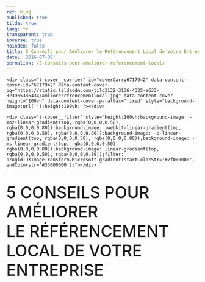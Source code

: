 ```yaml
---
ref: blog
published: true
tilda: true
lang: fr
transparent: true
inverse: true
noindex: false
title: 5 Conseils pour Améliorer le Référencement Local de Votre Entreprise
date: '2016-07-08'
permalink: /5-conseils-pour-ameliorer-referencement-local/
---
```

<style>
#content-core {
max-width: none;
}
#content {
padding: 0px 0px;
}
.single .entry-header {
	display: none;
}
#intro {
	display: none;
}
#nav-below {
	display: none;
}	

div#respond.comment-respond {
	display: none;
}	

.addtoany_share_save_container {
        display: none;
}

.entry-content img, .entry-content iframe {
    display: inline-table;
}
</style>


<!--allrecords-->
<div id="allrecords" class="t-records" data-hook="blocks-collection-content-node" data-tilda-project-id="56887" data-tilda-page-id="224049"  >

<div id="rec6717942" class="r" style=" " data-animationappear="off" data-record-type="274"   >
<!-- t255 -->
<!-- cover -->
	

<!--allrecords-->
<div id="allrecords" class="t-records" data-hook="blocks-collection-content-node" data-tilda-project-id="56887" data-tilda-page-id="224049">

<div id="rec6717942" class="r" style=" " data-animationappear="off" data-record-type="274">
<!-- t255 -->
<!-- cover -->
	




<div class="t-cover" id="recorddiv6717942" bgimgfield="img" style="height:100vh; background-image:url('https://static.tildacdn.com/tild3132-3136-4335-a633-323965386434/-/resize/20x/amliorerrfrencementlocal.jpg');">

	<div class="t-cover__carrier" id="coverCarry6717942" data-content-cover-id="6717942" data-content-cover-bg="https://static.tildacdn.com/tild3132-3136-4335-a633-323965386434/amliorerrfrencementlocal.jpg" data-content-cover-height="100vh" data-content-cover-parallax="fixed" style="background-image:url('');height:100vh; "></div>
      
    <div class="t-cover__filter" style="height:100vh;background-image: -moz-linear-gradient(top, rgba(0,0,0,0.50), rgba(0,0,0,0.80));background-image: -webkit-linear-gradient(top, rgba(0,0,0,0.50), rgba(0,0,0,0.80));background-image: -o-linear-gradient(top, rgba(0,0,0,0.50), rgba(0,0,0,0.80));background-image: -ms-linear-gradient(top, rgba(0,0,0,0.50), rgba(0,0,0,0.80));background-image: linear-gradient(top, rgba(0,0,0,0.50), rgba(0,0,0,0.80));filter: progid:DXImageTransform.Microsoft.gradient(startColorStr='#7f000000', endColorstr='#33000000');"></div>
  <div class="t255">
  <div class="t-container">
    <div class="t-width t-width_12 t255__mainblock">
        <div class="t-cover__wrapper t-valign_middle" style="height:100vh;"> 
          <div class="t255__wrapper" data-hook-content="covercontent">
                        <h1 class="t255__title t-title t-title_sm t-uppercase " style="text-transform:uppercase;" field="title"><div style="font-size:42px;" data-customstyle="yes"><span style="font-weight: 500;">5 conseils pour améliorer <br>le référencement local de votre entreprise</span><br></div></h1>            <span class="space"></span>
          </div>
        </div>
        <div class="t255__userblock">
          <div class="t255__userblock-img t-bgimg " imgfield="img2" data-original="https://static.tildacdn.com/tild6239-6664-4338-b632-353762386162/TTBAGroupTeamKosta.jpg" style="background-image: url('https://static.tildacdn.com/tild6239-6664-4338-b632-353762386162/-/resize/20x/TTBAGroupTeamKosta.jpg');"></div>          <div class="t255__userblock-descr t-descr t-descr_xxs " field="title2">par <b>Konstantin Kostychuk<br></b>Fondateur / CEO<strong></strong></div>          <div class="t255__userblock-date t-descr t-descr_xxs " field="descr2">8 juillet, 2016</div>        </div>
    </div>
  </div>
  </div>
  

</div>
    
</div>


<div id="rec6717943" class="r" style="padding-top:60px;padding-bottom:60px;background-color:#ededed; " data-record-type="127" data-bg-color="#ededed">
<!-- T119 -->
<div class="t119">
	<div class="t-container ">
	  	<div class="t-col t-col_8 t-prefix_2">
			<div class="t119__preface t-descr t-opacity_70" style="opacity:0.70;" field="text">Le saviez vous? Vos meilleurs clients sont vos voisins. Ceci est dû au fait qu'il est plus facile d'engager une relation de confiance avec votre voisinage qu'il est de le faire avec une boutique à l'autre bout de la ville. <br>De nos jours, la plupart des moteurs de recherche web incluent une géolocalisation. <br><br><span style="font-weight: 500;">En tant qu'entreprise vous devez considerer 5  étapes pour  améliorer votre  référencement  local.</span><br></div>
		</div>
	</div>
</div>
</div>


<div id="rec6717944" class="r" style=" " data-animationappear="off" data-record-type="232">
<!-- cover -->
	




<div class="t-cover" id="recorddiv6717944" bgimgfield="img" style="height:100vh; background-image:url('https://static.tildacdn.com/tild3530-6662-4130-b230-373639316461/-/resize/20x/googlemonentreprise.jpg');">

	<div class="t-cover__carrier" id="coverCarry6717944" data-content-cover-id="6717944" data-content-cover-bg="https://static.tildacdn.com/tild3530-6662-4130-b230-373639316461/googlemonentreprise.jpg" data-content-cover-height="100vh" data-content-cover-parallax="fixed" style="background-image:url('');height:100vh; "></div>
      
    <div class="t-cover__filter" style="height:100vh;background-image: -moz-linear-gradient(top, rgba(0,0,0,0.50), rgba(0,0,0,0.50));background-image: -webkit-linear-gradient(top, rgba(0,0,0,0.50), rgba(0,0,0,0.50));background-image: -o-linear-gradient(top, rgba(0,0,0,0.50), rgba(0,0,0,0.50));background-image: -ms-linear-gradient(top, rgba(0,0,0,0.50), rgba(0,0,0,0.50));background-image: linear-gradient(top, rgba(0,0,0,0.50), rgba(0,0,0,0.50));filter: progid:DXImageTransform.Microsoft.gradient(startColorStr='#7f000000', endColorstr='#7f000000');"></div>

<div class="t203">
	<div class="t-container">
		<div class="t-col t-col_8 t-prefix_2">
            <div class="t-cover__wrapper t-valign_middle" style="height:100vh;">
                <div data-hook-content="covercontent">
                    <div class="t203__wrapper">
                      <div class="t203__textwrapper">
                                            <div class="t203__text t-text t-text_md" field="text"><span style="font-weight: 400;"><h2 style="font-size: 24px; font-style: normal; font-weight: normal; font-variant-ligatures: normal; font-variant-caps: normal; text-transform: none;" data-redactor-style="font-size: 24px;">1. La création d'un compte Google Mon Entreprise</h2></span><span style="font-weight: 400;"><span style="font-size: 24px;" data-redactor-style="font-size: 24px;">.</span></span><br><br>Si vous  êtes un commerçant local, vous devez posséder cet outil indispensable qu'offre le géant Google. <br><a href="https://www.google.ca/intl/fr/business/" target="_blank"><br>Google Mon Entreprise</a> vous permet de vous faire connaître auprès des gens de votre quartier. Pour être plus précis, un compte Mon Entreprise vous permet de ressortir parmi les 3 résultats dans la petite carte quand un client fait une recherche sur Google. Cet outil vous permet d'augmenter de façon considérable votre référencement local sur le moteur de recherche le plus répandu.<br><br>L'inscription est simple et vous pouvez facilement mettre à jour vos données pour tenir votre clientèle informée des derniers changements  apportés  à votre entreprise. <br></div>                      </div>
                    </div>
                </div>
            </div>
        </div>
    </div>
</div>
  

</div>
    
</div>


<div id="rec6720621" class="r" style="padding-top:60px;padding-bottom:30px; " data-record-type="106">
<!-- T004 -->
<div class="t004">
	<div class="t-container ">
	  	<div class="t-col t-col_8 t-prefix_2">
			<div field="text" class="t-text t-text_md  "><span style="font-weight: 400;"><h2 style="font-size: 24px; font-style: normal; font-weight: normal; font-variant-ligatures: normal; font-variant-caps: normal; text-transform: none;" data-redactor-style="font-size: 24px;">2. L'inscription aux annuaires locaux</h2></span><span style="font-weight: 400;"><span style="font-size: 24px;" data-redactor-style="font-size: 24px;">.<br></span></span><br>Si ce n'est pas déjà fait, inscrivez-vous a plusieurs annuaires spécialisés tel que Pages Jaune, Bing ou Local Pages pour améliorer votre référencement local et votre <a href="https://ttbagroup.com/seo-et-developpement-web/" target="_blank">référencement Google</a>. <br></div>
		</div>
	</div>
</div>
</div>


<div id="rec6776152" class="r" style="padding-top:15px;padding-bottom:15px; " data-record-type="3">
<!-- T107 -->
<div class="t107">
  <div class="t-align_center" itemscope="" itemtype="http://schema.org/ImageObject"><meta itemprop="image" content="https://static.tildacdn.com/tild6435-3130-4664-b462-383565633438/votreprsenceannuaireslocauxlocalpinz.png">    <img src="https://static.tildacdn.com/tild6435-3130-4664-b462-383565633438/-/empty/votreprsenceannuaireslocauxlocalpinz.png" data-original="https://static.tildacdn.com/tild6435-3130-4664-b462-383565633438/votreprsenceannuaireslocauxlocalpinz.png" class="t107__widthauto t-img" imgfield="img">               
  </div>  
</div>
</div>


<div id="rec6776193" class="r" style="padding-top:15px;padding-bottom:60px; " data-record-type="106">
<!-- T004 -->
<div class="t004">
	<div class="t-container ">
	  	<div class="t-col t-col_8 t-prefix_2">
			<div field="text" class="t-text t-text_md  ">Ces annuaires vont promouvoir votre entreprise lorsque des recherches sur le web concernant vos activités commerciales seront  effectués dans votre région. Les informations que vous inscrivez dans les annuaires doit être identique aux informations que vous avez inscrit sur Google Mon Entreprise. Une petite erreur comme un  "-" ou un "." pourrait affecter votre positionnement!<br><br><span style="font-weight: 600;"><em><span style="font-weight: 300;">Attention cependant de ne pas s'inscrire sur des annuaires de mauvaise qualités ou bannis par Google car cela pourrait   négativement affecter votre positionnement sur le moteur de recherche.</span></em></span><span style="font-weight: 600;"></span><br></div>
		</div>
	</div>
</div>
</div>


<div id="rec6720719" class="r" style=" " data-animationappear="off" data-record-type="232">
<!-- cover -->
	




<div class="t-cover" id="recorddiv6720719" bgimgfield="img" style="height:90vh; background-image:url('https://static.tildacdn.com/tild3264-3735-4138-a239-626663343664/-/resize/20x/GoogleSearchIpad.jpg');">

	<div class="t-cover__carrier" id="coverCarry6720719" data-content-cover-id="6720719" data-content-cover-bg="https://static.tildacdn.com/tild3264-3735-4138-a239-626663343664/GoogleSearchIpad.jpg" data-content-cover-height="90vh" data-content-cover-parallax="fixed" style="background-image:url('');height:90vh; "></div>
      
    <div class="t-cover__filter" style="height:90vh;background-image: -moz-linear-gradient(top, rgba(0,0,0,0.70), rgba(0,0,0,0.70));background-image: -webkit-linear-gradient(top, rgba(0,0,0,0.70), rgba(0,0,0,0.70));background-image: -o-linear-gradient(top, rgba(0,0,0,0.70), rgba(0,0,0,0.70));background-image: -ms-linear-gradient(top, rgba(0,0,0,0.70), rgba(0,0,0,0.70));background-image: linear-gradient(top, rgba(0,0,0,0.70), rgba(0,0,0,0.70));filter: progid:DXImageTransform.Microsoft.gradient(startColorStr='#4c000000', endColorstr='#4c000000');"></div>

<div class="t203">
	<div class="t-container">
		<div class="t-col t-col_8 t-prefix_2">
            <div class="t-cover__wrapper t-valign_middle" style="height:90vh;">
                <div data-hook-content="covercontent">
                    <div class="t203__wrapper">
                      <div class="t203__textwrapper">
                      <h2 class="t203__title t-title t-title_xs" field="title"><span style="font-weight: 400;"><span style="font-size: 24px;" data-redactor-style="font-size: 24px;">3. Organiser une campagne Adwords locale.</span></span></h2>                      <div class="t203__text t-text t-text_md" field="text"><a href="https://adwords.google.com" target="_blank">Google Adwords</a> vous offre l'opportunité de créer une campagnes publicitaire pour promouvoir votre business grace a l'utilisation de mot-clés spécifiques sur le moteur de recherche Google. Ces campagnes vous permettent  de  cibler vos clients locaux en vous concentrant sur un cercle géographique particulier.<br></div>                      </div>
                    </div>
                </div>
            </div>
        </div>
    </div>
</div>
  

</div>
    
</div>


<div id="rec6720720" class="r" style="padding-top:60px;padding-bottom:15px; " data-record-type="106">
<!-- T004 -->
<div class="t004">
	<div class="t-container ">
	  	<div class="t-col t-col_8 t-prefix_2">
			<div field="text" class="t-text t-text_md  "><span style="font-weight: 400;"><h2 style="font-size: 24px; font-style: normal; font-weight: normal; font-variant-ligatures: normal; font-variant-caps: normal; text-transform: none;" data-redactor-style="font-size: 24px;">4. Bien choisir ses mots-clés</h2></span><span style="font-weight: 400;"><span style="font-size: 24px;" data-redactor-style="font-size: 24px;">.</span></span><br><br>Autant pour le contenu de votre site internet que pour vos campagnes Adwords, le choix de vos mots-clés doit inclure une géolocalisation. <br><br><strong>Par exemple</strong>, si vous possédez une entreprise en rembourrage sur la rive-sud de Montréal, vos mots-clés doivent être : ‟rembourrage rive-sud" ou ‟rembourrage Montréal" afin d'améliorer la  précision de votre référencement local.<br></div>
		</div>
	</div>
</div>
</div>


<div id="rec6776390" class="r" style="padding-top:15px;padding-bottom:60px; " data-record-type="3">
<!-- T107 -->
<div class="t107">
  <div class="t-align_center" itemscope="" itemtype="http://schema.org/ImageObject"><meta itemprop="image" content="https://static.tildacdn.com/tild3238-3162-4532-b064-663733643265/ScreenShot20160707at14500PM.png">    <img src="https://static.tildacdn.com/tild3238-3162-4532-b064-663733643265/-/empty/ScreenShot20160707at14500PM.png" data-original="https://static.tildacdn.com/tild3238-3162-4532-b064-663733643265/ScreenShot20160707at14500PM.png" class="t107__width t-width t-width_8 t-img" imgfield="img">               
  </div>  
</div>
</div>


<div id="rec6720760" class="r" style=" " data-animationappear="off" data-record-type="232">
<!-- cover -->
	




<div class="t-cover" id="recorddiv6720760" bgimgfield="img" style="height:90vh; background-image:url('https://static.tildacdn.com/tild3462-6366-4232-a232-346563393136/-/resize/20x/seofeatures.jpg');">

	<div class="t-cover__carrier" id="coverCarry6720760" data-content-cover-id="6720760" data-content-cover-bg="https://static.tildacdn.com/tild3462-6366-4232-a232-346563393136/seofeatures.jpg" data-content-cover-height="90vh" data-content-cover-parallax="fixed" style="background-image:url('');height:90vh; "></div>
      
    <div class="t-cover__filter" style="height:90vh;background-image: -moz-linear-gradient(top, rgba(0,0,0,0.30), rgba(0,0,0,0.30));background-image: -webkit-linear-gradient(top, rgba(0,0,0,0.30), rgba(0,0,0,0.30));background-image: -o-linear-gradient(top, rgba(0,0,0,0.30), rgba(0,0,0,0.30));background-image: -ms-linear-gradient(top, rgba(0,0,0,0.30), rgba(0,0,0,0.30));background-image: linear-gradient(top, rgba(0,0,0,0.30), rgba(0,0,0,0.30));filter: progid:DXImageTransform.Microsoft.gradient(startColorStr='#b2000000', endColorstr='#b2000000');"></div>

<div class="t203">
	<div class="t-container">
		<div class="t-col t-col_8 t-prefix_2">
            <div class="t-cover__wrapper t-valign_middle" style="height:90vh;">
                <div data-hook-content="covercontent">
                    <div class="t203__wrapper">
                      <div class="t203__textwrapper">
                                            <div class="t203__text t-text t-text_md" field="text"><span style="font-weight: 400;"><h2 style="font-size: 24px; font-style: normal; font-weight: normal; font-variant-ligatures: normal; font-variant-caps: normal; text-transform: none;" data-redactor-style="font-size: 24px;">5. Adapter votre site internet</h2></span><span style="font-weight: 400;"><span style="font-size: 24px;" data-redactor-style="font-size: 24px;">.</span></span><br><br>Pour un bon référencement local, affichez clairement vos coordonnées sur votre site web ainsi que les régions que vous desservez. <br><br>Si vous  êtes une   PME et possédez plus d'une succursale, il est recommandé de créer une page distincte pour chacune d'entre elles ou deux sites web distinctifs  pour améliorer le référencement local de chaque succursale.<br></div>                      </div>
                    </div>
                </div>
            </div>
        </div>
    </div>
</div>
  

</div>
    
</div>


<div id="rec6722271" class="r" style="padding-top:60px;padding-bottom:60px;background-color:#ededed; " data-record-type="127" data-bg-color="#ededed">
<!-- T119 -->
<div class="t119">
	<div class="t-container ">
	  	<div class="t-col t-col_8 t-prefix_2">
			<div class="t119__preface t-descr t-opacity_70" style="opacity:0.70;" field="text"><br>Nous espérons que nos conseils vous aideront à améliorer le  référencement local de votre entreprise sur Google.    <br><br><span style="font-weight: 500;">Si vous avez essayé d'autres outils et méthodes pour améliorer le référencement local de votre entreprise, nous  sommes ouverts à tout commentaires et suggestions. <a href="#popup:commentaire">Cliquez ici</a> pour commenter. </span><br></div>
		</div>
	</div>
</div>
</div>


<div id="rec6776547" class="r" style=" " data-animationappear="off" data-record-type="330">

<style>
#rec6776547 input::-webkit-input-placeholder {color:#000000; opacity: 0.5;}
#rec6776547 input::-moz-placeholder          {color:#000000; opacity: 0.5;}
#rec6776547 input:-moz-placeholder           {color:#000000; opacity: 0.5;}
#rec6776547 input:-ms-input-placeholder      {color:#000000; opacity: 0.5;}          
#rec6776547 textarea::-webkit-input-placeholder {color:#000000; opacity: 0.5;}
#rec6776547 textarea::-moz-placeholder          {color:#000000; opacity: 0.5;}
#rec6776547 textarea:-moz-placeholder           {color:#000000; opacity: 0.5;}
#rec6776547 textarea:-ms-input-placeholder      {color:#000000; opacity: 0.5;}                    
</style>
<div class="t330">
  <div class="t-popup" data-tooltip-hook="#popup:commentaire">
    <div class="t-popup__close">
      <svg width="23px" height="23px" viewBox="0 0 23 23" version="1.1" xmlns="http://www.w3.org/2000/svg" xmlns:xlink="http://www.w3.org/1999/xlink">
        <g stroke="none" stroke-width="1" fill="#fff" fill-rule="evenodd">
          <rect transform="translate(11.313708, 11.313708) rotate(-45.000000) translate(-11.313708, -11.313708) " x="10.3137085" y="-3.6862915" width="2" height="30"></rect>
          <rect transform="translate(11.313708, 11.313708) rotate(-315.000000) translate(-11.313708, -11.313708) " x="10.3137085" y="-3.6862915" width="2" height="30"></rect>
        </g>
      </svg>
    </div>
    <div class="t-popup__container t-width t-width_6">
        <img class="t330__img t-img" src="https://static.tildacdn.com/tild3061-6662-4737-b434-633634353061/-/empty/ContentisKing.jpg" data-original="https://static.tildacdn.com/tild3061-6662-4737-b434-633634353061/ContentisKing.jpg" imgfield="img">        <div class="t330__wrapper t-align_center" style=";">
          <div class="t330__title t-title t-title_xxs"><div style="font-size:20px;" data-customstyle="yes"><span style="font-weight: 400;">Ajoutez vos commentaires ci-dessous. <br><br></span></div></div>                    <form id="form6776547" name="form6776547" role="form" action="https://forms.tildacdn.com/procces/" method="POST" data-formactiontype="2" data-inputbox=".t330__blockinput" class="js-form-proccess">                                                                  <input type="hidden" name="formservices[]" value="67787a8c45c4f24353fc05cdd55eaa8d" class="js-formaction-services">
                                                      
                                                                                  <div>
                          <div class="js-errorbox-all t330__blockinput-errorbox" style="display:none;">
                              <div class="t330__blockinput-errors-text t-text t-text_xs">
                                  <p class="t330__blockinput-errors-item js-rule-error js-rule-error-all"></p>
                        		<p class="t330__blockinput-errors-item js-rule-error js-rule-error-req">Required field</p>
                        		<p class="t330__blockinput-errors-item js-rule-error js-rule-error-email">Please correct e-mail address</p>
                        		<p class="t330__blockinput-errors-item js-rule-error js-rule-error-name">Name Wrong. Correct please</p>
                        		<p class="t330__blockinput-errors-item js-rule-error js-rule-error-phone">Please correct phone number</p>
                        		<p class="t330__blockinput-errors-item js-rule-error js-rule-error-string">Please enter letter, number or punctuation symbols.</p>
                              </div>
                          </div>
                          <div class="js-successbox t330__blockinput-success t-text t-text_xs" style="display:none;">
                                                            Merci pour votre commentaire!
                                                      </div>                
                        </div>
                        <div class="t330__input-wrapper">
                                                                              <div class="t330__blockinput">
                              <input type="text" name="email" class="t330__input t-input js-tilda-rule " value="" placeholder="Adresse Courriel" onfocus="this.placeholder = ''" onblur="this.placeholder = 'Adresse Courriel'" data-tilda-req="1" data-tilda-rule="email" style="color:#000000; border:1px solid #c9c9c9; background-color:#ffffff; border-radius: 5px; -moz-border-radius: 5px; -webkit-border-radius: 5px;">
                          </div>
                                                                                                        <div class="t330__blockinput">
                              <input type="text" name="Name" class="t330__input t-input js-tilda-rule " value="" placeholder="Prénom " onfocus="this.placeholder = ''" onblur="this.placeholder = 'Prénom '" data-tilda-req="1" data-tilda-rule="none" style="color:#000000; border:1px solid #c9c9c9; background-color:#ffffff; border-radius: 5px; -moz-border-radius: 5px; -webkit-border-radius: 5px;">
                          </div>                
                                                                                
                          
                                                      
                                                                              <div class="t330__blockinput">
                              <textarea name="Commentaire" class="t330__input t-input js-tilda-rule " placeholder="Commentaire" onfocus="this.placeholder = ''" onblur="this.placeholder = 'Commentaire'" style="color:#000000; border:1px solid #c9c9c9; background-color:#ffffff; border-radius: 5px; -moz-border-radius: 5px; -webkit-border-radius: 5px;height:34px" rows="1"></textarea>
                          </div>
                                                    <div class="t330__blockbutton">
                              <button type="submit" class="t330__submit t-submit" style="color:#ffffff;background-color:#000000;border-radius:5px; -moz-border-radius:5px; -webkit-border-radius:5px;">SOUMETTRE</button>                          </div>
                         </div> 
          </form>          <div class="t330__text t-text t-text_xs">Merci d'avoir partagé votre opinion.</div>                
        </div>
      </div>
    </div>
</div>
<script type="text/javascript">
$(document).ready(function(){
  setTimeout(function(){
    t330_initPopup('6776547');
  }, 500);
});
</script>  

                          
</div>


<div id="rec6774576" class="r" style="padding-top:60px; " data-record-type="43">
<!-- T030 -->
<div class="t030">
  <div class="t-container t-align_center">
    <div class="t-col t-col_10 t-prefix_1">      
      <div class="t030__title t-title t-title_xxs" field="title" style="">Partagez cette article avec vos amis et collegues!</div>          </div>
  </div>
</div>
</div>


<div id="rec6717954" class="r" style="padding-top:15px;padding-bottom:60px; " data-record-type="132">
<div class="t-container_100">
	<div style="position: relative; right: 50%; float: right;">
		<div style="position: relative; z-index: 1; right: -50%;">
			<div style="display: table;">
			<div style="display:table-row; width:auto; clear:both;">
			
						<div id="fb-root"></div>
			
			<script>(function(d, s, id) {
			  var js, fjs = d.getElementsByTagName(s)[0];
			  if (d.getElementById(id)) return;
			  js = d.createElement(s); js.id = id;
			  js.src = "//connect.facebook.net/en_En/sdk.js#xfbml=1&appId=257953674358265&version=v2.0";
			  fjs.parentNode.insertBefore(js, fjs);
			}(document, 'script', 'facebook-jssdk'));</script>
						
						
			              
						<div style="border:0px solid;height:25px; float:left; display:table-column; padding-left:10px; padding-top:4px;">
			<div class="fb-share-button" data-type="button_count"></div>
			</div>
									
			
			              
            
						<div style="float:left; width:80px; display:table-column; height:25px; border:0px solid; padding-left:10px; padding-top:4px;">
			<a href="https://twitter.com/share" class="twitter-share-button" data-text="5 conseils pour améliorer le référencement local de votre entreprise">Tweet</a>
			<script>!function(d,s,id){var js,fjs=d.getElementsByTagName(s)[0],p=/^http:/.test(d.location)?'http':'https';if(!d.getElementById(id)){js=d.createElement(s);js.id=id;js.src=p+'://platform.twitter.com/widgets.js';fjs.parentNode.insertBefore(js,fjs);}}(document, 'script', 'twitter-wjs');</script>
			</div>
			              
			</div>
			</div>
		</div>
	</div>
</div>  
</div>


<div id="rec6717951" class="r" style="padding-top:30px;padding-bottom:45px; " data-record-type="43">
<!-- T030 -->
<div class="t030">
  <div class="t-container t-align_center">
    <div class="t-col t-col_10 t-prefix_1">      
      <div class="t030__title t-title t-title_xxs" field="title" style="">Plus de lectures interessantes<br></div>      <div class="t030__descr t-descr t-descr_md" field="descr" style="">Découvrez d'autres articles de notre blogue qui vous aideront à perfectionner vos efforts en marketing.</div>    </div>
  </div>
</div>
</div>


<div id="rec6717952" class="r" style="padding-top:30px;padding-bottom:75px; " data-animationappear="off" data-record-type="334">

<div class="t334">
  <div class="t-container">
    <div class="t334__col t-col t-col_6 t-align_center ">
      <a href="https://ttbagroup.com/comment-optimiser-le-site-web-pour-un-meilleur-positionnement-sur-google/" target="_blank">        <div class="t334__table" style="">
          <div class="t334__cell t-align_center t-valign_middle">
            <div class="t334__bg t334__animation_fast t334__bg_animated t-bgimg" bgimgfield="img" data-original="https://static.tildacdn.com/tild6536-3632-4734-a262-633633663134/meilleurpositionnementsurgoogle.jpg" style="background-image:url('https://static.tildacdn.com/tild6536-3632-4734-a262-633633663134/-/resize/20x/meilleurpositionnementsurgoogle.jpg');"></div>
            <div class="t334__overlay t334__animation_fast" style="background-image: -moz-linear-gradient(top, rgba(0,0,0,0.60), rgba(0,0,0,0.60)); background-image: -webkit-linear-gradient(top, rgba(0,0,0,0.60), rgba(0,0,0,0.60)); background-image: -o-linear-gradient(top, rgba(0,0,0,0.60), rgba(0,0,0,0.60)); background-image: -ms-linear-gradient(top, rgba(0,0,0,0.60), rgba(0,0,0,0.60));"></div>
            <div class="t334__textwrapper t334__animation_fast ">
              <div class="t334__textwrapper__content">
                                <div class="t334__title t-title t-title_xxs" field="title"><div style="font-size:30px;" data-customstyle="yes"><span style="font-weight: 400;">Comment optimiser le site web pour un meilleur positionnement sur Google</span><br></div></div>                                                                  <div class="t334__button-container">
                    <div class="t334__button-wrapper">
                      <div class="t334__submit t-btn " style="color:#000000;background-color:#ffffff;border-radius:30px; -moz-border-radius:30px; -webkit-border-radius:30px;">LIRE LA SUITE</div>
                    </div>
                  </div>
                                              </div>
              </div>
                          
          </div>
        </div>
      </a>    </div>
        <div class="t334__col t-col t-col_6 t-align_center ">
      <a href="https://ttbagroup.com/5-conseils-simples-pour-attirer-de-nouveaux-clients/" target="_blank">        <div class="t334__table" style="">
          <div class="t334__cell t-align_center t-valign_middle">
            <div class="t334__bg t334__animation_fast t334__bg_animated t-bgimg" bgimgfield="img2" data-original="https://static.tildacdn.com/tild3236-3931-4539-a437-616537636233/findtherightSEOkeywordsthatfit.jpg" style="background-image:url('https://static.tildacdn.com/tild3236-3931-4539-a437-616537636233/-/resize/20x/findtherightSEOkeywordsthatfit.jpg');"></div>
            <div class="t334__overlay t334__animation_fast" style="background-image: -moz-linear-gradient(top, rgba(0,0,0,0.60), rgba(0,0,0,0.60)); background-image: -webkit-linear-gradient(top, rgba(0,0,0,0.60), rgba(0,0,0,0.60)); background-image: -o-linear-gradient(top, rgba(0,0,0,0.60), rgba(0,0,0,0.60)); background-image: -ms-linear-gradient(top, rgba(0,0,0,0.60), rgba(0,0,0,0.60));"></div>
            <div class="t334__textwrapper t334__animation_fast ">
              <div class="t334__textwrapper__content">
                                <div class="t334__title t-title t-title_xxs" field="title2"><div style="font-size:30px;" data-customstyle="yes"><span style="font-weight: 400;">5 Conseils simples pour attirer de nouveaux clients</span><br></div></div>                                                                  <div class="t334__button-container">
                    <div class="t334__button-wrapper">
                      <div class="t334__submit t-btn " style="color:#000000;background-color:#ffffff;border-radius:30px; -moz-border-radius:30px; -webkit-border-radius:30px;">LIRE LA SUITE</div>
                    </div>
                  </div>
                                              </div>
              </div>
                          
          </div>
        </div>
      </a>    </div>
              </div>
</div>
      
<script type="text/javascript">
    $(document).ready(function() {
        t334.initeffect('6717952');
    });   
</script>
      
      
</div>


<div id="rec6775408" class="r" style="padding-top:75px;padding-bottom:75px;background-color:#f3f3f3; " data-record-type="209" data-bg-color="#f3f3f3">
<!-- T185 -->
<div class="t185">
  	<div class="t-container t-container_flex">
			<div class="t-col t-col_flex t-col_6 t-prefix_2">
				<div class="t-text t-text_lg" field="text">Voulez-vous contribuer à notre blogue en marketing?</div>
			</div>
			<div class="t185__butwrapper t-col t-col_2 ">
                <a href="#popup:contribuer" target="" class="t-btn" style="color:#ffffff;background-color:#0051ff;"><table style="width:100%; height:100%;"><tbody><tr><td>CONTRIBUER</td></tr></tbody></table></a>			</div>   
	</div>  
</div>

</div>


<div id="rec6774967" class="r" style=" " data-animationappear="off" data-record-type="330">

<style>
#rec6774967 input::-webkit-input-placeholder {color:#000000; opacity: 0.5;}
#rec6774967 input::-moz-placeholder          {color:#000000; opacity: 0.5;}
#rec6774967 input:-moz-placeholder           {color:#000000; opacity: 0.5;}
#rec6774967 input:-ms-input-placeholder      {color:#000000; opacity: 0.5;}          
#rec6774967 textarea::-webkit-input-placeholder {color:#000000; opacity: 0.5;}
#rec6774967 textarea::-moz-placeholder          {color:#000000; opacity: 0.5;}
#rec6774967 textarea:-moz-placeholder           {color:#000000; opacity: 0.5;}
#rec6774967 textarea:-ms-input-placeholder      {color:#000000; opacity: 0.5;}                    
</style>
<div class="t330">
  <div class="t-popup" data-tooltip-hook="#popup:contribuer">
    <div class="t-popup__close">
      <svg width="23px" height="23px" viewBox="0 0 23 23" version="1.1" xmlns="http://www.w3.org/2000/svg" xmlns:xlink="http://www.w3.org/1999/xlink">
        <g stroke="none" stroke-width="1" fill="#fff" fill-rule="evenodd">
          <rect transform="translate(11.313708, 11.313708) rotate(-45.000000) translate(-11.313708, -11.313708) " x="10.3137085" y="-3.6862915" width="2" height="30"></rect>
          <rect transform="translate(11.313708, 11.313708) rotate(-315.000000) translate(-11.313708, -11.313708) " x="10.3137085" y="-3.6862915" width="2" height="30"></rect>
        </g>
      </svg>
    </div>
    <div class="t-popup__container t-width t-width_6">
        <img class="t330__img t-img" src="https://static.tildacdn.com/tild3630-3765-4137-a162-373564323135/-/empty/easiservicecommunication.jpg" data-original="https://static.tildacdn.com/tild3630-3765-4137-a162-373564323135/easiservicecommunication.jpg" imgfield="img">        <div class="t330__wrapper t-align_center" style=";">
          <div class="t330__title t-title t-title_xxs"><div style="font-size:20px;" data-customstyle="yes"><span style="font-weight: 400;">Laissez-nous savoir si vous avez un sujet intéressant que vous voulez aborder sur notre blogue.<br><br></span></div></div>                    <form id="form6774967" name="form6774967" role="form" action="https://forms.tildacdn.com/procces/" method="POST" data-formactiontype="2" data-inputbox=".t330__blockinput" class="js-form-proccess">                                                                  <input type="hidden" name="formservices[]" value="67787a8c45c4f24353fc05cdd55eaa8d" class="js-formaction-services">
                                                      
                                                                                  <div>
                          <div class="js-errorbox-all t330__blockinput-errorbox" style="display:none;">
                              <div class="t330__blockinput-errors-text t-text t-text_xs">
                                  <p class="t330__blockinput-errors-item js-rule-error js-rule-error-all"></p>
                        		<p class="t330__blockinput-errors-item js-rule-error js-rule-error-req">Required field</p>
                        		<p class="t330__blockinput-errors-item js-rule-error js-rule-error-email">Please correct e-mail address</p>
                        		<p class="t330__blockinput-errors-item js-rule-error js-rule-error-name">Name Wrong. Correct please</p>
                        		<p class="t330__blockinput-errors-item js-rule-error js-rule-error-phone">Please correct phone number</p>
                        		<p class="t330__blockinput-errors-item js-rule-error js-rule-error-string">Please enter letter, number or punctuation symbols.</p>
                              </div>
                          </div>
                          <div class="js-successbox t330__blockinput-success t-text t-text_xs" style="display:none;">
                                                            Thank you! Your data has been submitted.                                                      </div>                
                        </div>
                        <div class="t330__input-wrapper">
                                                                              <div class="t330__blockinput">
                              <input type="text" name="email" class="t330__input t-input js-tilda-rule " value="" placeholder="Adresse Courriel" onfocus="this.placeholder = ''" onblur="this.placeholder = 'Adresse Courriel'" data-tilda-req="1" data-tilda-rule="email" style="color:#000000; border:1px solid #c9c9c9; background-color:#ffffff; border-radius: 5px; -moz-border-radius: 5px; -webkit-border-radius: 5px;">
                          </div>
                                                                                                        <div class="t330__blockinput">
                              <input type="text" name="Name" class="t330__input t-input js-tilda-rule " value="" placeholder="Prénom " onfocus="this.placeholder = ''" onblur="this.placeholder = 'Prénom '" data-tilda-req="1" data-tilda-rule="none" style="color:#000000; border:1px solid #c9c9c9; background-color:#ffffff; border-radius: 5px; -moz-border-radius: 5px; -webkit-border-radius: 5px;">
                          </div>                
                                                                                                        <div class="t330__blockinput">
                              <input type="text" name="Subject of the blog" class="t330__input t-input js-tilda-rule " value="" placeholder="Sujet de votre article" onfocus="this.placeholder = ''" onblur="this.placeholder = 'Sujet de votre article'" data-tilda-req="1" data-tilda-rule="none" style="color:#000000; border:1px solid #c9c9c9; background-color:#ffffff; border-radius: 5px; -moz-border-radius: 5px; -webkit-border-radius: 5px;">
                          </div>                                
                                                      
                          
                                                      
                                                    <div class="t330__blockbutton">
                              <button type="submit" class="t330__submit t-submit" style="color:#ffffff;background-color:#000000;border-radius:5px; -moz-border-radius:5px; -webkit-border-radius:5px;">SOUMETTRE</button>                          </div>
                         </div> 
          </form>                          
        </div>
      </div>
    </div>
</div>
<script type="text/javascript">
$(document).ready(function(){
  setTimeout(function(){
    t330_initPopup('6774967');
  }, 500);
});
</script>  

                          
</div>


<div id="rec6717953" class="r" style="padding-top:0px;padding-bottom:0px; " data-animationappear="off" data-record-type="307">
<!-- t278 -->
<!-- cover -->
	




<div class="t-cover" id="recorddiv6717953" bgimgfield="img" style="height:100vh; background-image:url('https://static.tildacdn.com/tild6566-6436-4638-b663-663938376164/-/resize/20x/mtlcityview.jpg');">

	<div class="t-cover__carrier" id="coverCarry6717953" data-content-cover-id="6717953" data-content-cover-bg="https://static.tildacdn.com/tild6566-6436-4638-b663-663938376164/mtlcityview.jpg" data-content-cover-height="100vh" data-content-cover-parallax="fixed" style="background-image:url('');height:100vh; "></div>
      
    <div class="t-cover__filter" style="height:100vh;background-image: -moz-linear-gradient(top, rgba(87,87,87,0.80), rgba(69,69,69,0.80));background-image: -webkit-linear-gradient(top, rgba(87,87,87,0.80), rgba(69,69,69,0.80));background-image: -o-linear-gradient(top, rgba(87,87,87,0.80), rgba(69,69,69,0.80));background-image: -ms-linear-gradient(top, rgba(87,87,87,0.80), rgba(69,69,69,0.80));background-image: linear-gradient(top, rgba(87,87,87,0.80), rgba(69,69,69,0.80));filter: progid:DXImageTransform.Microsoft.gradient(startColorStr='#33575757', endColorstr='#33454545');"></div>
  <div class="t278">
  <div class="t-container ">
    <div class="t-width t-width_8 t278__mainblock">
      <div class="t-cover__wrapper t-valign_middle" style="height:100vh;"> 
        <div class="t278__mainwrapper" data-hook-content="covercontent">
          <div class="t278__title t-title t-title_xs" field="title"><div style="font-size:40px;" data-customstyle="yes">Recevez les conseils de nos experts en marketing directement dans votre courriel.</div></div>          <div class="t278__descr t-descr t-descr_md" field="descr">Nous n'envoyons jamais de spam!</div>          <form id="form6717953" name="form6717953" role="form" action="https://forms.tildacdn.com/procces/" method="POST" data-formactiontype="2" data-inputbox=".t278__blockinput" data-success-url="https://ttbagroup.com" class="js-form-proccess">                                                <input type="hidden" name="formservices[]" value="67787a8c45c4f24353fc05cdd55eaa8d" class="js-formaction-services">
                            
                            <div style="position: absolute; left: -5000px;"><input type="text" name="tspecomment" tabindex="-1" value=""></div>
                      
          
                <div class="t278__input-mainblock t-width t-width_6">
          
                  <div class="t278__allert-wrapper">
                    <div class="t278__blockinput-errorbox js-errorbox-all" style="display:none;">
                        <div class="t278__blockinput-errors-text t-descr t-descr_xs">
                            <p class="t278__blockinput-errors-item js-rule-error js-rule-error-all"></p>
                        	<p class="t278__blockinput-errors-item js-rule-error js-rule-error-req">Required field</p>
                        	<p class="t278__blockinput-errors-item js-rule-error js-rule-error-email">Please correct e-mail address</p>
                        	<p class="t278__blockinput-errors-item js-rule-error js-rule-error-name">Name Wrong. Correct please</p>
                        	<p class="t278__blockinput-errors-item js-rule-error js-rule-error-phone">Please correct phone number</p>
                        	<p class="t278__blockinput-errors-item js-rule-error js-rule-error-string">Please enter letter, number or punctuation symbols.</p>
                        </div>
                    </div>
                    <div class="t278__blockinput-success js-successbox" style="display:none;">
                        <div class="t278__success-icon">
                          <svg width="50px" height="50px" viewBox="0 0 50 50">
                            <g stroke="none" stroke-width="1" fill="none" fill-rule="evenodd">
                              <g fill="#FFFFFF">
                                <path d="M25.0982353,49.2829412 C11.5294118,49.2829412 0.490588235,38.2435294 0.490588235,24.6752941 C0.490588235,11.1064706 11.53,0.0670588235 25.0982353,0.0670588235 C38.6664706,0.0670588235 49.7058824,11.1064706 49.7058824,24.6752941 C49.7058824,38.2441176 38.6664706,49.2829412 25.0982353,49.2829412 L25.0982353,49.2829412 Z M25.0982353,1.83176471 C12.5023529,1.83176471 2.25529412,12.0794118 2.25529412,24.6752941 C2.25529412,37.2705882 12.5023529,47.5182353 25.0982353,47.5182353 C37.6941176,47.5182353 47.9411765,37.2705882 47.9411765,24.6752941 C47.9411765,12.0794118 37.6941176,1.83176471 25.0982353,1.83176471 L25.0982353,1.83176471 Z"></path>
                                <path d="M22.8435294,30.5305882 L18.3958824,26.0829412 C18.0511765,25.7382353 18.0511765,25.18 18.3958824,24.8352941 C18.7405882,24.4905882 19.2988235,24.4905882 19.6435294,24.8352941 L22.8429412,28.0347059 L31.7282353,19.1488235 C32.0729412,18.8041176 32.6311765,18.8041176 32.9758824,19.1488235 C33.3205882,19.4935294 33.3205882,20.0517647 32.9758824,20.3964706 L22.8435294,30.5305882 L22.8435294,30.5305882 Z"></path>
                              </g>
                            </g>
                          </svg>
                        </div>
                        <div class="t278__success-message t-descr t-descr_lg">Merci de vous inscrit à notre infolettre</div>
                    </div>
                  </div>
                  
                  <div class="t278__wrapper">
                                        <div class="t278__blockinput">
                        <input type="text" name="EMAIL" class="t278__input t-input js-tilda-rule " value="" placeholder="Adresse Courriel" data-tilda-req="1" data-tilda-rule="email" style="color:#000000;  background-color:#ffffff; border-radius: 4px; -moz-border-radius: 4px; -webkit-border-radius: 4px;">
                    </div>
                                                                                <div class="t278__blockinput">
                        <input type="text" name="name" class="t278__input t-input js-tilda-rule " value="" placeholder="Prénom " data-tilda-req="1" data-tilda-rule="none" style="color:#000000;  background-color:#ffffff; border-radius: 4px; -moz-border-radius: 4px; -webkit-border-radius: 4px;">
                    </div>
                                                            
                                                            
                                        
                    <div class="t278__blockbutton">
                                                  <button type="submit" class="t-submit" style="color:#ffffff;background-color:#0051ff;border-radius:30px; -moz-border-radius:30px; -webkit-border-radius:30px;">ENVOYEZ-MOI LE CONTENU UTILE SEULEMENT</button>
                                            </div>
                  </div>
              </div>  
        </form>		                      
        </div>
      </div>
    </div>
  </div>
  </div>
<style>
#rec6717953 input::-webkit-input-placeholder {color:#000000; opacity: 0.5;}
#rec6717953 input::-moz-placeholder          {color:#000000; opacity: 0.5;}
#rec6717953 input:-moz-placeholder           {color:#000000; opacity: 0.5;}
#rec6717953 input:-ms-input-placeholder      {color:#000000; opacity: 0.5;}          
#rec6717953 textarea::-webkit-input-placeholder {color:#000000; opacity: 0.5;}
#rec6717953 textarea::-moz-placeholder          {color:#000000; opacity: 0.5;}
#rec6717953 textarea:-moz-placeholder           {color:#000000; opacity: 0.5;}
#rec6717953 textarea:-ms-input-placeholder      {color:#000000; opacity: 0.5;}                    
</style>
  

</div>
                                            
        
 
</div>

</div>
<!--/allrecords-->



